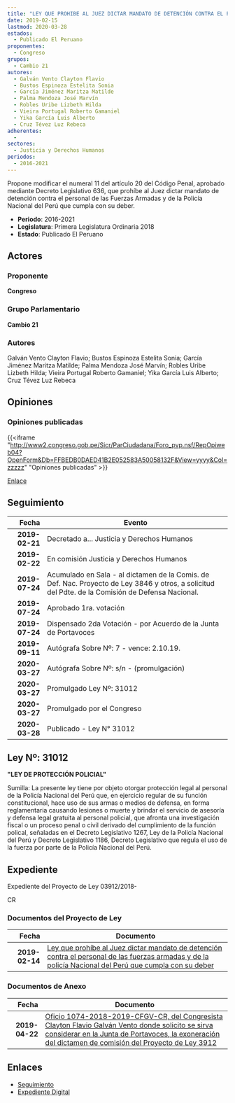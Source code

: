 ```yaml
---
title: "LEY QUE PROHIBE AL JUEZ DICTAR MANDATO DE DETENCIÓN CONTRA EL PERSONAL DE LAS FUERZAS ARMADAS Y DE LA POLICÍA NACIONAL DEL PERÚ QUE CUMPLA CON SU DEBER"
date: 2019-02-15
lastmod: 2020-03-28
estados: 
  - Publicado El Peruano
proponentes: 
  - Congreso
grupos: 
  - Cambio 21
autores: 
  - Galván Vento Clayton Flavio
  - Bustos Espinoza Estelita Sonia
  - García Jiménez Maritza Matilde
  - Palma Mendoza José Marvín
  - Robles Uribe Lizbeth Hilda
  - Vieira Portugal Roberto Gamaniel
  - Yika García Luis Alberto
  - Cruz Tévez Luz Rebeca
adherentes: 
  - 
sectores: 
  - Justicia y Derechos Humanos
periodos: 
  - 2016-2021
---
```


Propone modificar el numeral 11 del artículo 20 del Código Penal, aprobado mediante Decreto Legislativo 636, que prohíbe al Juez dictar mandato de detención contra el personal de las Fuerzas Armadas y de la Policía Nacional del Perú que cumpla con su deber.

- **Periodo**: 2016-2021
- **Legislatura**: Primera Legislatura Ordinaria 2018
- **Estado**: Publicado El Peruano

## Actores

### Proponente

**Congreso**

### Grupo Parlamentario

**Cambio 21**

### Autores

Galván Vento Clayton Flavio; Bustos Espinoza Estelita Sonia; García Jiménez Maritza Matilde; Palma Mendoza José Marvín; Robles Uribe Lizbeth Hilda; Vieira Portugal Roberto Gamaniel; Yika García Luis Alberto; Cruz Tévez Luz Rebeca


## Opiniones

### Opiniones publicadas

{{<iframe "http://www2.congreso.gob.pe/Sicr/ParCiudadana/Foro_pvp.nsf/RepOpiweb04?OpenForm&Db=FFBEDB0DAED41B2E052583A50058132F&View=yyyy&Col=zzzzz" "Opiniones publicadas" >}}

[Enlace](http://www2.congreso.gob.pe/Sicr/ParCiudadana/Foro_pvp.nsf/RepOpiweb04?OpenForm&Db=FFBEDB0DAED41B2E052583A50058132F&View=yyyy&Col=zzzzz)

## Seguimiento

| Fecha | Evento |
|------:|--------|
| **2019-02-21** | Decretado a... Justicia y Derechos Humanos|
| **2019-02-22** | En comisión Justicia y Derechos Humanos|
| **2019-07-24** | Acumulado en Sala - al dictamen de la Comis. de Def. Nac. Proyecto de Ley 3846 y otros, a solicitud del Pdte. de la Comisión de Defensa Nacional.|
| **2019-07-24** | Aprobado 1ra. votación|
| **2019-07-24** | Dispensado 2da Votación - por Acuerdo de la Junta de Portavoces|
| **2019-09-11** | Autógrafa Sobre Nº: 7 - vence: 2.10.19.|
| **2020-03-27** | Autógrafa Sobre Nº: s/n - (promulgación)|
| **2020-03-27** | Promulgado Ley Nº: 31012|
| **2020-03-27** | Promulgado por el Congreso|
| **2020-03-28** | Publicado - Ley N° 31012|

## Ley Nº: 31012

**"LEY DE PROTECCIÓN POLICIAL"**

Sumilla: La presente ley tiene por objeto otorgar protección legal al personal de la Policía Nacional del Perú que, en ejercicio regular de su función constitucional, hace uso de sus armas o medios de defensa, en forma reglamentaria causando lesiones o muerte y brindar el servicio de asesoría y defensa legal gratuita al personal policial, que afronta una investigación fiscal o un proceso penal o civil derivado del cumplimiento de la función polical, señaladas en el Decreto Legislativo 1267, Ley de la Policía Nacional del Perú y Decreto Legislativo 1186, Decreto Legislativo que regula el uso de la fuerza por parte de la Policía Nacional del Perú.


## Expediente

Expediente del Proyecto de Ley 03912/2018-

CR


### Documentos del Proyecto de Ley

| Fecha | Documento |
|------:|--------|
| **2019-02-14** | [Ley que prohíbe al Juez dictar mandato de detención contra el personal de las fuerzas armadas y de la policía Nacional del Perú que cumpla con su deber](http://www.leyes.congreso.gob.pe/Documentos/2016_2021/Proyectos_de_Ley_y_de_Resoluciones_Legislativas/PL0391220190215..pdf) |

### Documentos de Anexo

| Fecha | Documento |
|------:|--------|
| **2019-04-22** | [Oficio 1074-2018-2019-CFGV-CR, del Congresista Clayton Flavio Galván Vento donde solicito se sirva considerar en la Junta de Portavoces, la exoneración del dictamen de comisión del Proyecto de Ley 3912](http://www.leyes.congreso.gob.pe/Documentos/2016_2021/Oficios/Congresistas/OFICIO-1074-2018-2019-CFGV-CR.pdf) |

## Enlaces 

- [Seguimiento](http://www2.congreso.gob.pe/Sicr/TraDocEstProc/CLProLey2016.nsf/f7fff46988ca05b1052578e100829cc7/88a9650671fad5f0052583a50054bcbd?OpenDocument)
- [Expediente Digital](http://www2.congreso.gob.pe/Sicr/TraDocEstProc/CLProLey2016.nsf/f7fff46988ca05b1052578e100829cc7/88a9650671fad5f0052583a50054bcbd?OpenDocument&Click=05257FB7005EB655.eb71d0cf91d8294e05256cdf006b5706/$Body/0.1C6C)
